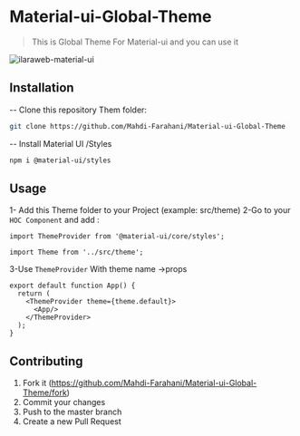 # Material-ui-Global-Theme
> This is Global Theme For Material-ui and you can use it 


![ilaraweb-material-ui](https://user-images.githubusercontent.com/45122941/101259945-7c22f600-3741-11eb-8847-20a870fb114d.jpg)

## Installation

 -- Clone this repository Them folder:
```sh
git clone https://github.com/Mahdi-Farahani/Material-ui-Global-Theme
```
 -- Install Material UI /Styles
 ```sh
npm i @material-ui/styles
```

## Usage 
1- Add this Theme folder to your Project (example: src/theme)
2-Go to your ``HOC Component`` and add :
```
import ThemeProvider from '@material-ui/core/styles';
```
```
import Theme from '../src/theme';
```
3-Use ``ThemeProvider`` With theme name ->props
```
export default function App() {
  return (
    <ThemeProvider theme={theme.default}>
      <App/>
    </ThemeProvider>
  );
}
```


## Contributing

1. Fork it (<https://github.com/Mahdi-Farahani/Material-ui-Global-Theme/fork>)
2. Commit your changes 
4. Push to the master branch 
5. Create a new Pull Request


